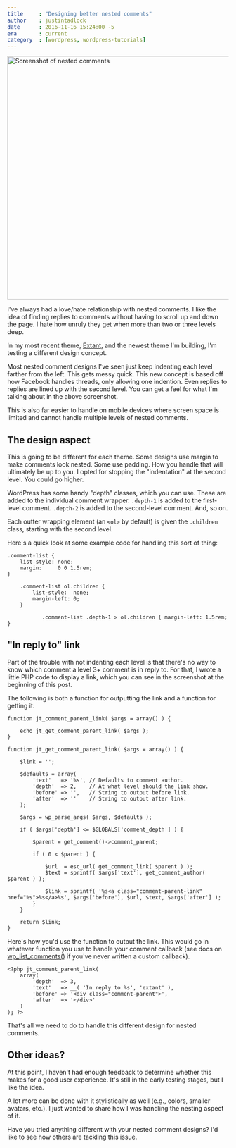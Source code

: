 ```yaml
---
title     : "Designing better nested comments"
author    : justintadlock
date      : 2016-11-16 15:24:00 -5
era       : current
category  : [wordpress, wordpress-tutorials]
---
```


<img src="http://justintadlock.com/blog/wp-content/uploads/2016/11/in-reply-to-003.png" alt="Screenshot of nested comments" width="700" height="552" class="aligncenter size-full wp-image-7276" />

I've always had a love/hate relationship with nested comments.  I like the idea of finding replies to comments without having to scroll up and down the page.  I hate how unruly they get when more than two or three levels deep.

In my most recent theme, [Extant](http://themehybrid.com/themes/extant), and the newest theme I'm building, I'm testing a different design concept.

Most nested comment designs I've seen just keep indenting each level farther from the left.  This gets messy quick.  This new concept is based off how Facebook handles threads, only allowing one indention.  Even replies to replies are lined up with the second level.  You can get a feel for what I'm talking about in the above screenshot.

This is also far easier to handle on mobile devices where screen space is limited and cannot handle multiple levels of nested comments.

## The design aspect

This is going to be different for each theme.  Some designs use margin to make comments look nested.  Some use padding.  How you handle that will ultimately be up to you.  I opted for stopping the "indentation" at the second level.  You could go higher.

WordPress has some handy "depth" classes, which you can use.  These are added to the individual comment wrapper.  `.depth-1` is added to the first-level comment.  `.depth-2` is added to the second-level comment.  And, so on.

Each outter wrapping element (an `<ol>` by default) is given the `.children` class, starting with the second level.

Here's a quick look at some example code for handling this sort of thing:

```
.comment-list {
	list-style: none;
	margin:     0 0 1.5rem;
}

	.comment-list ol.children {
		list-style:  none;
		margin-left: 0;
	}

	       .comment-list .depth-1 > ol.children { margin-left: 1.5rem; }
```

## "In reply to" link

Part of the trouble with not indenting each level is that there's no way to know which comment a level 3+ comment is in reply to.  For that, I wrote a little PHP code to display a link, which you can see in the screenshot at the beginning of this post.

The following is both a function for outputting the link and a function for getting it.

```
function jt_comment_parent_link( $args = array() ) {

	echo jt_get_comment_parent_link( $args );
}

function jt_get_comment_parent_link( $args = array() ) {

	$link = '';

	$defaults = array(
		'text'   => '%s', // Defaults to comment author.
		'depth'  => 2,    // At what level should the link show.
		'before' => '',   // String to output before link.
		'after'  => ''    // String to output after link.
	);

	$args = wp_parse_args( $args, $defaults );

	if ( $args['depth'] <= $GLOBALS['comment_depth'] ) {

		$parent = get_comment()->comment_parent;

		if ( 0 < $parent ) {

			$url  = esc_url( get_comment_link( $parent ) );
			$text = sprintf( $args['text'], get_comment_author( $parent ) );

			$link = sprintf( '%s<a class="comment-parent-link" href="%s">%s</a>%s', $args['before'], $url, $text, $args['after'] );
		}
	}

	return $link;
}
```

Here's how you'd use the function to output the link.  This would go in whatever function you use to handle your comment callback (see docs on [wp_list_comments()](https://codex.wordpress.org/Function_Reference/wp_list_comments) if you've never written a custom callback).

```
<?php jt_comment_parent_link(
	array(
		'depth'  => 3,
		'text'   => __( 'In reply to %s', 'extant' ),
		'before' => '<div class="comment-parent">',
		'after'  => '</div>'
	)
); ?>
```

That's all we need to do to handle this different design for nested comments.

## Other ideas?

At this point, I haven't had enough feedback to determine whether this makes for a good user experience.  It's still in the early testing stages, but I like the idea.

A lot more can be done with it stylistically as well (e.g., colors, smaller avatars, etc.).  I just wanted to share how I was handling the nesting aspect of it.

Have you tried anything different with your nested comment designs?  I'd like to see how others are tackling this issue.
